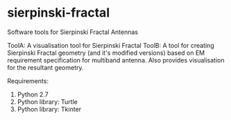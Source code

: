# sierpinski-fractal
Software tools for Sierpinski Fractal Antennas

ToolA: A visualisation tool for Sierpinski Fractal
ToolB: A tool for creating Sierpinski Fractal geometry (and it's modified versions) based on EM requirement specification for multiband antenna. Also provides visualisation for the resultant geometry.

Requirements:
1. Python 2.7
2. Python library: Turtle
3. Python library: Tkinter 

